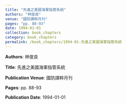```yaml
---
title: "先進之美國海軍指管系統"
authors: "林俊良"
venue: "國防譯粹月刊"
pages: "pp. 88-93"
date: 1994-01-01
collection: book_chapters
category: book_chapters
permalink: /book_chapters/1994-01-先進之美國海軍指管系統
---
```


**Authors**: 林俊良

**Title**: 先進之美國海軍指管系統

**Publication Venue**: 國防譯粹月刊

**Pages**: pp. 88-93

**Publication Date**: 1994-01-01

